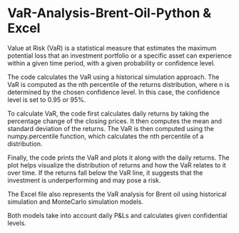 # VaR-Analysis-Brent-Oil-Python & Excel

Value at Risk (VaR) is a statistical measure that estimates the maximum potential loss that an investment portfolio or a specific asset can experience within a given time period, with a given probability or confidence level.

The code calculates the VaR using a historical simulation approach. The VaR is computed as the nth percentile of the returns distribution, where n is determined by the chosen confidence level. In this case, the confidence level is set to 0.95 or 95%.

To calculate VaR, the code first calculates daily returns by taking the percentage change of the closing prices. It then computes the mean and standard deviation of the returns. The VaR is then computed using the numpy.percentile function, which calculates the nth percentile of a distribution.

Finally, the code prints the VaR and plots it along with the daily returns. The plot helps visualize the distribution of returns and how the VaR relates to it over time. If the returns fall below the VaR line, it suggests that the investment is underperforming and may pose a risk.

The Excel file also represents the VaR analysis for Brent oil using historical simulation and MonteCarlo simulation models. 

Both models take into account daily P&Ls and calculates given confidential levels.
